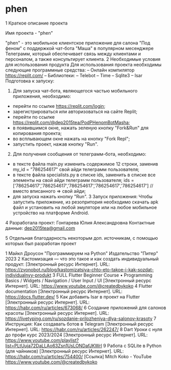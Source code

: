 # phen
1 Краткое описание проекта

Имя проекта  - "phen" 

"phen"  - это мобильное клиентское приложение для салона "Под феном" с поддержкой чат-бота "Маша" в популярном месенджере Телеграмм, который обеспечивает связь между клиентами и персоналом, а также консультирует клиента.
2 Необходимые условия для использования продукта
Для использования проекта необходимы следующие программные средства:
– Онлайн компилятор https://replit.com/
–  Библиотеки:
– Telebot
– Time
– Sqlite3
– Isar
Подготовка к запуску:
1. Для запуска чат-бота, являющегося частью мобильного приложения, необходимо: 
- перейти по ссылке https://replit.com/login;
- зарегистрироваться или авторизоваться на сайте Replit;
- перейти по ссылке https://replit.com/@dep2015tea/PodPHenomBotMasha;
- в появившимся окне, нажать зеленую кнопку "Fork&Run" для копирования проекта;
- во всплывающем окне нажать на кнопку "Fork Repl";
- запустить проект, нажав кнопку "Run".
2. Для получения сообщения от телеграмм-бота, необходимо: 
 - в тексте файла main.py  изменить содержимое 12 строки, заменив my_id = "786254617"  свой айди телеграмм пользователя;
 - в тексте файла specialists.py в списке ids, заменить в списке все элементы на свой айди телеграмм пользователя;
   ids =['786254617','786254617','786254617','786254617','786254617'] //вместо вписанного => свой айди;
 - для запуска нажать кнопку "Run".
3 Запуск приложения:
Чтобы запустить приложение, из резопритория необходимо скачать apk файл и установить на любой эмуляторе или на любое мобильное устройство на платформе Android.

4 Разработала проект: Гонтарева Юлия Александровна 
Контактные данные: dep2015tea@gmail.com


5 Отдельная благодарность некоторым доп. источникам, с помощью которых был разработан проект

1 Майкл Дроусон "Программируем на Python" Издательство "Питер" 2023
2 Кастомизация — что это такое и как создать индивидуальный продукт: [Электронный ресурс Интернет]. URL: https://zvonobot.ru/blog/kastomizatsiya-chto-eto-takoe-i-kak-sozdat-individualnyy-produkt
3 FULL Flutter Beginner Course • Programming Basics / Widgets / Navigation / User Input / UI [Электронный ресурс Интернет]. URL:  https://www.youtube.com/@createdbykoko
4 Flutter documentation [Электронный ресурс Интернет]. URL:  https://docs.flutter.dev/ 
5 Как добавить Isar в проект на Flutter [Электронный ресурс Интернет]. URL:  https://habr.com/ru/articles/673068/
6 Создание приложений для салонов красоты [Электронный ресурс Интернет]. URL: https://livetyping.com/ru/sozdanie-prilozheniya-dlya-salonov-krasoty 
7 Инструкция: Как создавать ботов в Telegram [Электронный ресурс Интернет]. URL:  https://habr.com/ru/articles/262247/
8 Dart Уроки с нуля до профи курс 2023/2024 [Электронный ресурс Интернет]. URL:
https://www.youtube.com/playlist?list=PLtUuja72DaLLAo63Zsn1UsLONDafJKWrl
9 Работа с SQLite в Python (для чайников) [Электронный ресурс Интернет]. URL: https://habr.com/ru/articles/754400/
[Ссылка]
Mitch Koko - YouTube
https://www.youtube.com/@createdbykoko
